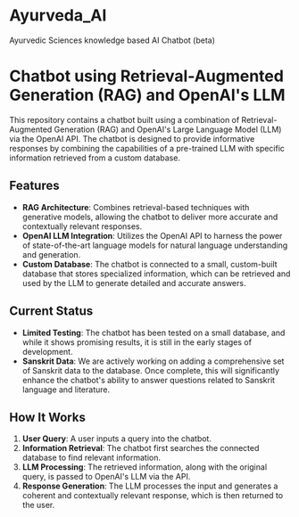 # Ayurveda_AI
Ayurvedic Sciences knowledge based AI Chatbot (beta)

# Chatbot using Retrieval-Augmented Generation (RAG) and OpenAI's LLM

This repository contains a chatbot built using a combination of Retrieval-Augmented Generation (RAG) and OpenAI's Large Language Model (LLM) via the OpenAI API. The chatbot is designed to provide informative responses by combining the capabilities of a pre-trained LLM with specific information retrieved from a custom database.

## Features

- **RAG Architecture**: Combines retrieval-based techniques with generative models, allowing the chatbot to deliver more accurate and contextually relevant responses.
- **OpenAI LLM Integration**: Utilizes the OpenAI API to harness the power of state-of-the-art language models for natural language understanding and generation.
- **Custom Database**: The chatbot is connected to a small, custom-built database that stores specialized information, which can be retrieved and used by the LLM to generate detailed and accurate answers.

## Current Status

- **Limited Testing**: The chatbot has been tested on a small database, and while it shows promising results, it is still in the early stages of development.
- **Sanskrit Data**: We are actively working on adding a comprehensive set of Sanskrit data to the database. Once complete, this will significantly enhance the chatbot's ability to answer questions related to Sanskrit language and literature.

## How It Works

1. **User Query**: A user inputs a query into the chatbot.
2. **Information Retrieval**: The chatbot first searches the connected database to find relevant information.
3. **LLM Processing**: The retrieved information, along with the original query, is passed to OpenAI's LLM via the API.
4. **Response Generation**: The LLM processes the input and generates a coherent and contextually relevant response, which is then returned to the user.
